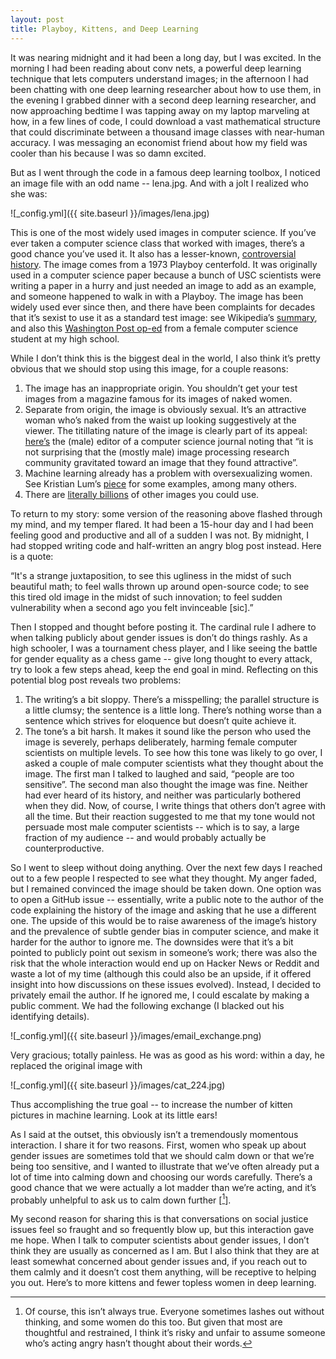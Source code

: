 ```yaml
---
layout: post
title: Playboy, Kittens, and Deep Learning
---
```


It was nearing midnight and it had been a long day, but I was excited. In the morning I had been reading about conv nets, a powerful deep learning technique that lets computers understand images; in the afternoon I had been chatting with one deep learning researcher about how to use them, in the evening I grabbed dinner with a second deep learning researcher, and now approaching bedtime I was tapping away on my laptop marveling at how, in a few lines of code, I could download a vast mathematical structure that could discriminate between a thousand image classes with near-human accuracy. I was messaging an economist friend about how my field was cooler than his because I was so damn excited.

But as I went through the code in a famous deep learning toolbox, I noticed an image file with an odd name -- lena.jpg. And with a jolt I realized who she was: 

![_config.yml]({{ site.baseurl }}/images/lena.jpg)

This is one of the most widely used images in computer science. If you’ve ever taken a computer science class that worked with images, there’s a good chance you’ve used it. It also has a lesser-known, [controversial history](https://en.wikipedia.org/wiki/Lenna#History). The image comes from a 1973 Playboy centerfold. It was originally used in a computer science paper because a bunch of USC scientists were writing a paper in a hurry and just needed an image to add as an example, and someone happened to walk in with a Playboy. The image has been widely used ever since then, and there have been complaints for decades that it’s sexist to use it as a standard test image: see Wikipedia’s [summary](https://en.wikipedia.org/wiki/Lenna#Criticism), and also this [Washington Post op-ed](https://www.washingtonpost.com/opinions/a-playboy-centerfold-does-not-belong-in-tj-classrooms/2015/04/24/76e87fa4-e47a-11e4-81ea-0649268f729e_story.html?utm_term=.baa28b7ee763) from a female computer science student at my high school.

While I don’t think this is the biggest deal in the world, I also think it’s pretty obvious that we should stop using this image, for a couple reasons: 

1. The image has an inappropriate origin. You shouldn’t get your test images from a magazine famous for its images of naked women. 
2. Separate from origin, the image is obviously sexual. It’s an attractive woman who’s naked from the waist up looking suggestively at the viewer. The titillating nature of the image is clearly part of its appeal: [here’s](http://www.lenna.org/editor.html) the (male) editor of a computer science journal noting that “it is not surprising that the (mostly male) image processing research community gravitated toward an image that they found attractive”. 
3. Machine learning already has a problem with oversexualizing women. See Kristian Lum’s [piece](https://medium.com/@kristianlum/statistics-we-have-a-problem-304638dc5de5) for some examples, among many others.
4. There are [literally billions](https://code.fb.com/ml-applications/advancing-state-of-the-art-image-recognition-with-deep-learning-on-hashtags/) of other images you could use. 

To return to my story: some version of the reasoning above flashed through my mind, and my temper flared. It had been a 15-hour day and I had been feeling good and productive and all of a sudden I was not. By midnight, I had stopped writing code and half-written an angry blog post instead. Here is a quote: 

“It's a strange juxtaposition, to see this ugliness in the midst of such beautiful math; to feel walls thrown up around open-source code; to see this tired old image in the midst of such innovation; to feel sudden vulnerability when a second ago you felt invinceable [sic].”

Then I stopped and thought before posting it. The cardinal rule I adhere to when talking publicly about gender issues is don’t do things rashly. As a high schooler, I was a tournament chess player, and I like seeing the battle for gender equality as a chess game -- give long thought to every attack, try to look a few steps ahead, keep the end goal in mind. Reflecting on this potential blog post reveals two problems: 

1. The writing’s a bit sloppy. There’s a misspelling; the parallel structure is a little clumsy; the sentence is a little long. There’s nothing worse than a sentence which strives for eloquence but doesn’t quite achieve it.
2. The tone’s a bit harsh. It makes it sound like the person who used the image is severely, perhaps deliberately, harming female computer scientists on multiple levels. To see how this tone was likely to go over, I asked a couple of male computer scientists what they thought about the image. The first man I talked to laughed and said, “people are too sensitive”. The second man also thought the image was fine. Neither had ever heard of its history, and neither was particularly bothered when they did. Now, of course, I write things that others don’t agree with all the time. But their reaction suggested to me that my tone would not persuade most male computer scientists -- which is to say, a large fraction of my audience -- and would probably actually be counterproductive. 

So I went to sleep without doing anything. Over the next few days I reached out to a few people I respected to see what they thought. My anger faded, but I remained convinced the image should be taken down. One option was to open a GitHub issue -- essentially, write a public note to the author of the code explaining the history of the image and asking that he use a different one. The upside of this would be to raise awareness of the image’s history and the prevalence of subtle gender bias in computer science, and make it harder for the author to ignore me. The downsides were that it’s a bit pointed to publicly point out sexism in someone’s work; there was also the risk that the whole interaction would end up on Hacker News or Reddit and waste a lot of my time (although this could also be an upside, if it offered insight into how discussions on these issues evolved). Instead, I decided to privately email the author. If he ignored me, I could escalate by making a public comment. We had the following exchange (I blacked out his identifying details). 

![_config.yml]({{ site.baseurl }}/images/email_exchange.png)

Very gracious; totally painless. He was as good as his word: within a day, he replaced the original image with

![_config.yml]({{ site.baseurl }}/images/cat_224.jpg)

Thus accomplishing the true goal -- to increase the number of kitten pictures in machine learning. Look at its little ears! 

As I said at the outset, this obviously isn’t a tremendously momentous interaction. I share it for two reasons. First, women who speak up about gender issues are sometimes told that we should calm down or that we’re being too sensitive, and I wanted to illustrate that we’ve often already put a lot of time into calming down and choosing our words carefully. There’s a good chance that we were actually a lot madder than we’re acting, and it’s probably unhelpful to ask us to calm down further [[^1]].

My second reason for sharing this is that conversations on social justice issues feel so fraught and so frequently blow up, but this interaction gave me hope. When I talk to computer scientists about gender issues, I don’t think they are usually as concerned as I am. But I also think that they are at least somewhat concerned about gender issues and, if you reach out to them calmly and it doesn’t cost them anything, will be receptive to helping you out. Here’s to more kittens and fewer topless women in deep learning. 

[^1]: Of course, this isn’t always true. Everyone sometimes lashes out without thinking, and some women do this too. But given that most are thoughtful and restrained, I think it’s risky and unfair to assume someone who’s acting angry hasn’t thought about their words. 

